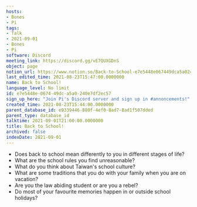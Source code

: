 ```yaml
---
hosts:
- Bones
- Pi
tags:
- Talk
- 2021-09-01
- Bones
- Pi
software: Discord
meeting_link: https://discord.gg/vE7QUXGDnS
object: page
notion_url: https://www.notion.so/Back-to-School-e7e5448e067449dca5a0240e7df2ec57
last_edited_time: 2021-08-23T15:47:00.0000000
name: Back to School!
language_level: No limit
id: e7e5448e-0674-49dc-a5a0-240e7df2ec57
sign_up_here: "Join Pi's Discord server and sign up in #annoncements!"
created_time: 2021-08-23T15:44:00.0000000
parent_database_id: e9339446-880f-4ef0-8ad7-8ad1f507dded
parent_type: database_id
talktime: 2021-09-01T21:00:00.0000000
title: Back to School!
archived: false
indexDate: 2021-09-01
---
```


   - Does back to school mean differently to you in different stages of life?
   - What are the school rules you find unreasonable?
   - What do you think about Taiwan's school culture?
   - What are some traditions that you do with your family when you are on vacation?
   - Are you the law abiding student or are you a rebel?
   - Do most of your favourite memories happen in or outside school holidays?









